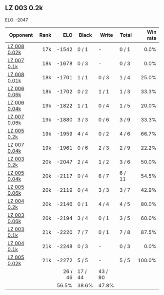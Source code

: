 ## LZ 003 0.2k ##

ELO: -2047

Opponent | Rank | ELO | Black | Write | Total | Win rate
---------|-----:|----:|-------|-------|-------|-------:
[LZ 008 0.02k](LZ%20008%200.02k.md) | 17k | -1542 | 0 / 1 | - | 0 / 1 | 0.0%
[LZ 007 0.1k](LZ%20007%200.1k.md) | 18k | -1678 | 0 / 3 | - | 0 / 3 | 0.0%
[LZ 008 0.01k](LZ%20008%200.01k.md) | 18k | -1701 | 1 / 1 | 0 / 3 | 1 / 4 | 25.0%
[LZ 006 0.06k](LZ%20006%200.06k.md) | 18k | -1702 | 0 / 2 | 1 / 1 | 1 / 3 | 33.3%
[LZ 006 0.04k](LZ%20006%200.04k.md) | 19k | -1822 | 1 / 1 | 0 / 4 | 1 / 5 | 20.0%
[LZ 007 0.06k](LZ%20007%200.06k.md) | 19k | -1880 | 3 / 3 | 0 / 6 | 3 / 9 | 33.3%
[LZ 005 0.2k](LZ%20005%200.2k.md) | 19k | -1959 | 4 / 4 | 0 / 2 | 4 / 6 | 66.7%
[LZ 007 0.04k](LZ%20007%200.04k.md) | 19k | -1961 | 0 / 6 | 2 / 3 | 2 / 9 | 22.2%
[LZ 003 0.2k](LZ%20003%200.2k.md) | 20k | -2047 | 2 / 4 | 1 / 2 | 3 / 6 | 50.0%
[LZ 005 0.04k](LZ%20005%200.04k.md) | 20k | -2117 | 0 / 4 | 6 / 7 | 6 / 11 | 54.5%
[LZ 005 0.06k](LZ%20005%200.06k.md) | 20k | -2119 | 0 / 4 | 3 / 3 | 3 / 7 | 42.9%
[LZ 004 0.2k](LZ%20004%200.2k.md) | 20k | -2146 | 0 / 1 | 4 / 4 | 4 / 5 | 80.0%
[LZ 003 0.06k](LZ%20003%200.06k.md) | 20k | -2194 | 3 / 4 | 0 / 1 | 3 / 5 | 60.0%
[LZ 003 0.1k](LZ%20003%200.1k.md) | 21k | -2220 | 7 / 7 | 0 / 1 | 7 / 8 | 87.5%
[LZ 004 0.1k](LZ%20004%200.1k.md) | 21k | -2248 | 0 / 3 | - | 0 / 3 | 0.0%
[LZ 005 0.02k](LZ%20005%200.02k.md) | 21k | -2272 | 5 / 5 | - | 5 / 5 | 100.0%
 | | | 26 / 46 | 17 / 44 | 43 / 90 | 
 | | | 56.5% | 38.6% | 47.8% | 
